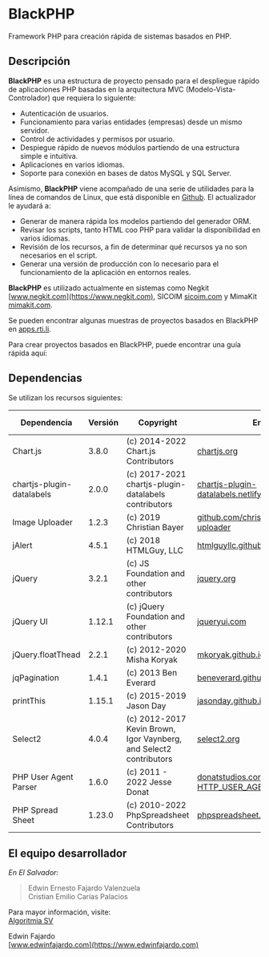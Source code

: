 BlackPHP
=========

Framework PHP para creación rápida de sistemas basados en PHP.

Descripción
-----------

**BlackPHP** es una estructura de proyecto pensado para el despliegue rápido de aplicaciones PHP basadas en la arquitectura MVC (Modelo-Vista-Controlador) que requiera lo siguiente:

- Autenticación de usuarios.
- Funcionamiento para varias entidades (empresas) desde un mismo servidor.
- Control de actividades y permisos por usuario.
- Despiegue rápido de nuevos módulos partiendo de una estructura simple e intuitiva.
- Aplicaciones en varios idiomas.
- Soporte para conexión en bases de datos MySQL y SQL Server.

Asimismo, **BlackPHP** viene acompañado de una serie de utilidades para la línea de comandos de Linux, que está disponible en [Github](https://github.com/AlgoritmiaSV/BlackPHPUpdater). El actualizador le ayudará a:

- Generar de manera rápida los modelos partiendo del generador ORM.
- Revisar los scripts, tanto HTML coo PHP para validar la disponibilidad en varios idiomas.
- Revisión de los recursos, a fin de determinar qué recursos ya no son necesarios en el script.
- Generar una versión de producción con lo necesario para el funcionamiento de la aplicación en entornos reales.

**BlackPHP** es utilizado actualmente en sistemas como Negkit [www.negkit.com](https://www.negkit.com), SICOIM [sicoim.com](https://www.sicoim.com) y MimaKit [mimakit.com](https://www.mimakit.com).

Se pueden encontrar algunas muestras de proyectos basados en BlackPHP en [apps.rti.li](https://apps.rti.li).

Para crear proyectos basados en BlackPHP, puede encontrar una guía rápida aquí:

Dependencias
------------

Se utilizan los recursos siguientes:

| Dependencia | Versión | Copyright | Enlace | Tipo de licencia |
| ----------- | ------- | --------- | ------ | ---------------- |
| Chart.js | 3.8.0 | (c) 2014-2022 Chart.js Contributors | [chartjs.org](https://www.chartjs.org) | MIT License |
| chartjs-plugin-datalabels | 2.0.0 | (c) 2017-2021 chartjs-plugin-datalabels contributors | [chartjs-plugin-datalabels.netlify.app](https://chartjs-plugin-datalabels.netlify.app) | MIT License |
| Image Uploader | 1.2.3 | (c) 2019 Christian Bayer | [github.com/christianbayer/image-uploader](https://github.com/christianbayer/image-uploader) | MIT License |
| jAlert | 4.5.1 | (c) 2018 HTMLGuy, LLC | [htmlguyllc.github.io/jAlert/](https://htmlguyllc.github.io/jAlert/) | MIT License |
| jQuery | 3.2.1 | (c) JS Foundation and other contributors | [jquery.org](https://jquery.org) | MIT License |
| jQuery UI | 1.12.1 | (c) jQuery Foundation and other contributors | [jqueryui.com](http://jqueryui.com) | MIT License |
| jQuery.floatThead | 2.2.1 | (c) 2012-2020 Misha Koryak | [mkoryak.github.io/floatThead/](https://mkoryak.github.io/floatThead/) | MIT License |
| jqPagination | 1.4.1 | (c) 2013 Ben Everard | [beneverard.github.com/jqPagination](http://beneverard.github.com/jqPagination) | GPL v3 |
| printThis | 1.15.1 | (c) 2015-2019 Jason Day | [jasonday.github.io/printThis/](https://jasonday.github.io/printThis/) | MIT License |
| Select2 | 4.0.4 | (c) 2012-2017 Kevin Brown, Igor Vaynberg, and Select2 contributors | [select2.org](https://select2.org/) | MIT License |
| PHP User Agent Parser | 1.6.0 | (c) 2011 - 2022 Jesse Donat | [donatstudios.com/PHP-Parser-HTTP_USER_AGENT](https://donatstudios.com/PHP-Parser-HTTP_USER_AGENT) | MIT License |
| PHP Spread Sheet | 1.23.0 | (c) 2010-2022 PhpSpreadsheet Contributors | [phpspreadsheet.readthedocs.io](https://phpspreadsheet.readthedocs.io/) | MIT License |

El equipo desarrollador
-----------------------

_En El Salvador:_  
> Edwin Ernesto Fajardo Valenzuela  
> Cristian Emilio Carías Palacios

Para mayor información, visite:  
[Algoritmia SV](https://www.algoritmia.sv)

Edwin Fajardo  
[www.edwinfajardo.com](https://www.edwinfajardo.com)
